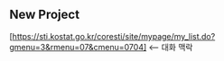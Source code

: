 ## New Project 
[https://sti.kostat.go.kr/coresti/site/mypage/my_list.do?gmenu=3&rmenu=07&cmenu=0704] <-- 대화 맥락

